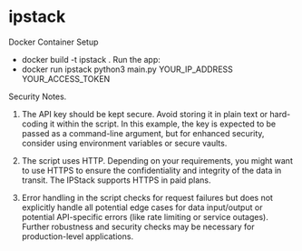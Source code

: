 # ipstack

Docker Container Setup
-   docker build -t ipstack .
Run the app: 
-   docker run ipstack python3 main.py YOUR_IP_ADDRESS YOUR_ACCESS_TOKEN

Security Notes.
1. The API key should be kept secure. Avoid storing it in plain text or hard-coding it within the script. In this example, the key is expected to be passed as a command-line argument, but for enhanced security, consider using environment variables or secure vaults.

2. The script uses HTTP. Depending on your requirements, you might want to use HTTPS to ensure the confidentiality and integrity of the data in transit. The IPStack supports HTTPS in paid plans.

3. Error handling in the script checks for request failures but does not explicitly handle all potential edge cases for data input/output or potential API-specific errors (like rate limiting or service outages). Further robustness and security checks may be necessary for production-level applications.
